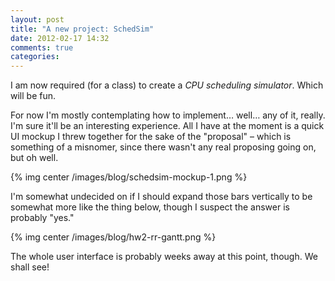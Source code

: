 ```yaml
---
layout: post
title: "A new project: SchedSim"
date: 2012-02-17 14:32
comments: true
categories: 
---
```

I am now required (for a class) to create a *CPU scheduling simulator*. Which will be fun.

For now I'm mostly contemplating how to implement… well… any of it, really. I'm sure it'll
be an interesting experience. All I have at the moment is a quick UI mockup I threw together
for the sake of the "proposal" – which is something of a misnomer, since there wasn't any
real proposing going on, but oh well.

{% img center /images/blog/schedsim-mockup-1.png %}

I'm somewhat undecided on if I should expand those bars vertically to be somewhat more like
the thing below, though I suspect the answer is probably "yes."

{% img center /images/blog/hw2-rr-gantt.png %}

The whole user interface is probably weeks away at this point, though. We shall see!
